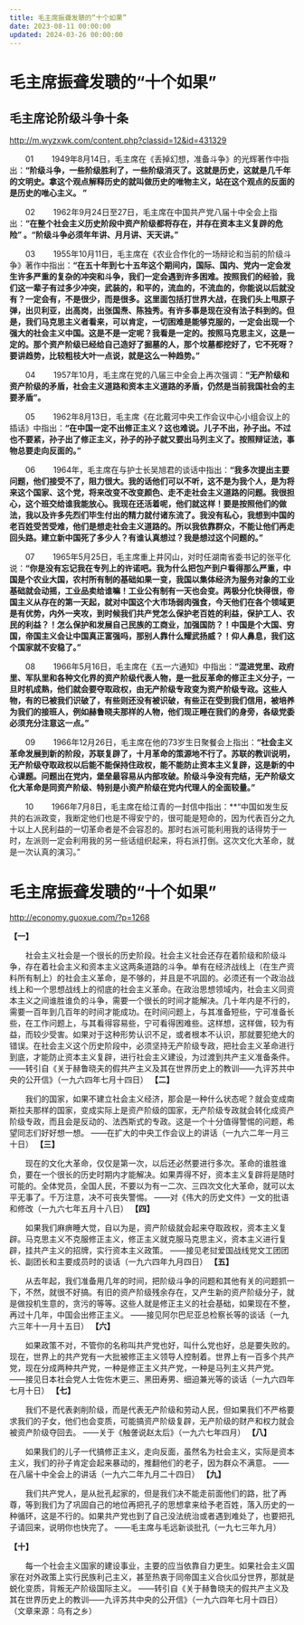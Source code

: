 ```yaml
---
title: 毛主席振聋发聩的“十个如果”
date: 2023-08-11 00:00:00
updated: 2024-03-26 00:00:00
---
```



# 毛主席振聋发聩的“十个如果”



## 毛主席论阶级斗争十条

http://m.wyzxwk.com/content.php?classid=12&id=431329

　　01
　　1949年8月14日，毛主席在《丢掉幻想，准备斗争》的光辉著作中指出：**“阶级斗争，一些阶级胜利了，一些阶级消灭了。这就是历史，这就是几千年的文明史。拿这个观点解释历史的就叫做历史的唯物主义，站在这个观点的反面的是历史的唯心主义。 ”**

　　02
　　1962年9月24日至27日，毛主席在中国共产党八届十中全会上指出：**“在整个社会主义历史阶段中资产阶级都将存在，并存在资本主义复辟的危险” 。“阶级斗争必须年年讲、月月讲、天天讲。”**

　　03
　　1955年10月11日，毛主席在《农业合作化的一场辩论和当前的阶级斗争》著作中指出：**“在五十年到七十五年这个期间内，国际、国内、党内一定会发生许多严重的复杂的冲突和斗争，我们一定会遇到许多困难。按照我们的经验，我们这一辈子有过多少冲突，武装的，和平的，流血的，不流血的，你能说以后就没有？一定会有，不是很少，而是很多。这里面包括打世界大战，在我们头上甩原子弹，出贝利亚，出高岗，出张国焘、陈独秀。有许多事是现在没有法子料到的。但是，我们马克思主义者看来，可以肯定，一切困难是能够克服的，一定会出现一个强大的社会主义中国。这是不是一定呢？我看是一定的。按照马克思主义，这是一定的。那个资产阶级已经给自己造好了掘墓的人，那个坟墓都挖好了，它不死呀？要讲趋势，比较粗枝大叶一点说，就是这么一种趋势。”**

　　04
　　1957年10月，毛主席在党的八届三中全会上再次强调：**“无产阶级和资产阶级的矛盾，社会主义道路和资本主义道路的矛盾，仍然是当前我国社会的主要矛盾”。**

　　05
　　1962年8月13日，毛主席《在北戴河中央工作会议中心小组会议上的插话》中指出：**“在中国一定不出修正主义？这也难说。儿子不出，孙子出。不过也不要紧，孙子出了修正主义，孙子的孙子就又要出马列主义了。按照辩证法，事物总要走向反面的。”**

　　06
　　1964年，毛主席在与护士长吴旭君的谈话中指出：**“我多次提出主要问题，他们接受不了，阻力很大。我的话他们可以不听，这不是为我个人，是为将来这个国家、这个党，将来改变不改变颜色、走不走社会主义道路的问题。我很担心，这个班交给谁我能放心。我现在还活着呢，他们就这样！要是按照他们的做法，我以及许多先烈们毕生付出的精力就付诸东流了。我没有私心，我想到中国的老百姓受苦受难，他们是想走社会主义道路的。所以我依靠群众，不能让他们再走回头路。建立新中国死了多少人？有谁认真想过？我是想过这个问题的。”**

　　07
　　1965年5月25日，毛主席重上井冈山，对时任湖南省委书记的张平化说：**“你是没有忘记我在专列上的许诺吧。我为什么把包产到户看得那么严重，中国是个农业大国，农村所有制的基础如果一变，我国以集体经济为服务对象的工业基础就会动摇，工业品卖给谁嘛！工业公有制有一天也会变。两极分化快得很，帝国主义从存在的第一天起，就对中国这个大市场弱肉强食，今天他们在各个领域更是有优势，内外一夹攻，到时候我们共产党怎么保护老百姓的利益，保护工人、农民的利益？！怎么保护和发展自己民族的工商业，加强国防？！中国是个大国、穷国，帝国主义会让中国真正富强吗，那别人靠什么耀武扬威？！仰人鼻息，我们这个国家就不安稳了。”**

　　08
　　1966年5月16日，毛主席在《五一六通知》中指出：**“混进党里、政府里、军队里和各种文化界的资产阶级代表人物，是一批反革命的修正主义分子，一旦时机成熟，他们就会要夺取政权，由无产阶级专政变为资产阶级专政。这些人物，有的已被我们识破了，有些则还没有被识破，有些正在受到我们信用，被培养为我们的接班人，例如赫鲁晓夫那样的人物，他们现正睡在我们的身旁，各级党委必须充分注意这一点。”**

　　09
　　1966年12月26日，毛主席在他的73岁生日聚餐会上指出：**“社会主义革命发展到新的阶段，苏联复辟了，十月革命的策源地不行了。苏联的教训说明，无产阶级夺取政权以后能不能保持住政权，能不能防止资本主义复辟，这是新的中心课题。问题出在党内，堡垒最容易从内部攻破。阶级斗争没有完结，无产阶级文化大革命是同资产阶级、特别是小资产阶级在党内代理人的全面较量。”**

　　10
　　1966年7月8日，毛主席在给江青的一封信中指出：**“中国如发生反共的右派政变，我断定他们也是不得安宁的，很可能是短命的，因为代表百分之九十以上人民利益的一切革命者是不会容忍的。那时右派可能利用我的话得势于一时，左派则一定会利用我的另一些话组织起来，将右派打倒。这次文化大革命，就是一次认真的演习。”



# 毛主席振聋发聩的“十个如果”



http://economy.guoxue.com/?p=1268




**【一】**

　　社会主义社会是一个很长的历史阶段。社会主义社会还存在着阶级和阶级斗争，存在着社会主义和资本主义这两条道路的斗争。单有在经济战线上（在生产资料所有制上）的社会主义革命，是不够的，并且是不巩固的。必须还有一个政治战线上和一个思想战线上的彻底的社会主义革命。在政治思想领域内，社会主义同资本主义之间谁胜谁负的斗争，需要一个很长的时间才能解决。几十年内是不行的，需要一百年到几百年的时间才能成功。在时间问题上，与其准备短些，宁可准备长些，在工作问题上，与其看得容易些，宁可看得困难些。这样想，这样做，较为有益，而较少受害。如果对于这种形势认识不足，或者根本不认识，那就要犯绝大的错误。在社会主义这个历史阶段中，必须坚持无产阶级专政，把社会主义革命进行到底，才能防止资本主义复辟，进行社会主义建设，为过渡到共产主义准备条件。
——转引自《关于赫鲁晓夫的假共产主义及其在世界历史上的教训——九评苏共中央的公开信》（一九六四年七月十四日）
**【二】**

　　我们的国家，如果不建立社会主义经济，那会是一种什么状态呢？就会变成南斯拉夫那样的国家，变成实际上是资产阶级的国家，无产阶级专政就会转化成资产阶级专政，而且会是反动的、法西斯式的专政。这是一个十分值得警惕的问题，希望同志们好好想一想。
——在扩大的中央工作会议上的讲话（一九六二年一月三十日）
**【三】**

　　现在的文化大革命，仅仅是第一次，以后还必然要进行多次。革命的谁胜谁负，要在一个很长的历史时期内才能解决。如果弄得不好，资本主义复辟将是随时可能的。全体党员，全国人民，不要以为有一二次、三四次文化大革命，就可以太平无事了。千万注意，决不可丧失警惕。
——对《伟大的历史文件》一文的批语和修改（一九六七年五月十八日）
**【四】**

　　如果我们麻痹睡大觉，自以为是，资产阶级就会起来夺取政权，资本主义复辟。马克思主义不克服修正主义，修正主义就克服马克思主义，资本主义进行复辟，挂共产主义的招牌，实行资本主义政策。
——接见老挝爱国战线党文工团团长、副团长和主要成员时的谈话（一九六四年九月四日）
**【五】**

　　从去年起，我们准备用几年的时间，把阶级斗争的问题和其他有关的问题抓一下，不然，就很不好搞。有旧的资产阶级残余存在，又产生新的资产阶级分子，就是做投机生意的，贪污的等等。这些人就是修正主义的社会基础，如果现在不整，再过十几年，中国会出修正主义。
——接见阿尔巴尼亚总检察长等的谈话（一九六三年十一月十五日）
**【六】**

　　如果政策不对，不管你的名称叫共产党也好，叫什么党也好，总是要失败的。现在，世界上的共产党有一大批被修正主义领导人控制着。世界上有一百多个共产党，现在分成两种共产党，一种是修正主义共产党，一种是马列主义共产党。
——接见日本社会党人士佐佐木更三、黑田寿男、细迫兼光等的谈话（一九六四年七月十日）
**【七】**

　　我们不是代表剥削阶级，而是代表无产阶级和劳动人民，但如果我们不严格要求我们的子女，他们也会变质，可能搞资产阶级复辟，无产阶级的财产和权力就会被资产阶级夺回去。
——关于《触詟说赵太后》（一九六七年四月）
**【八】**

　　如果我们的儿子一代搞修正主义，走向反面，虽然名为社会主义，实际是资本主义，我们的孙子肯定会起来暴动的，推翻他们的老子，因为群众不满意。
——在八届十中全会上的讲话（一九六二年九月二十四日）
**【九】**

　　我们共产党人，是从批孔起家的，但是我们决不能走前面他们的路，批了再尊，等到我们为了巩固自己的地位再把孔子的思想拿来给予老百姓，落入历史的一种循环，这是不行的。如果共产党也到了自己没法统治或者遇到难处了，也要把孔子请回来，说明你也快完了。
——毛主席与毛远新谈批孔（一九七三年九月）

**【十】**

　　每一个社会主义国家的建设事业，主要的应当依靠自力更生。如果社会主义国家在对外政策上实行民族利己主义，甚至热衷于同帝国主义合伙瓜分世界，那就是蜕化变质，背叛无产阶级国际主义。
——转引自《关于赫鲁晓夫的假共产主义及其在世界历史上的教训——九评苏共中央的公开信》（一九六四年七月十四日）
（文章来源：乌有之乡）
